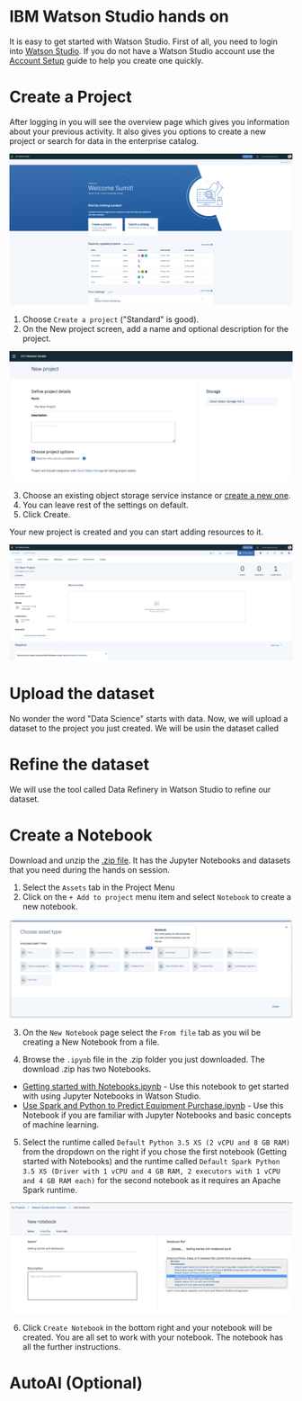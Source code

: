 # IBM Watson Studio hands on


It is easy to get started with Watson Studio. First of all, you need to login into [Watson Studio](https://eu-de.dataplatform.cloud.ibm.com). If you do not have a Watson Studio account use the [Account Setup](https://github.com/sumit-goyal/Watson-Studio-Workshop/wiki/Account-setup) guide to help you create one quickly.


# Create a Project
After logging in you will see the overview page which gives you information about your previous activity. It also gives you options to create a new project or search for data in the enterprise catalog.


![Watson Studio Landing page](./docs/images/ws-landing-page.png?raw=true "Title")

1. Choose  `Create a project` ("Standard" is good).
2. On the New project screen, add a name and optional description for the project.

![New Project Page](./docs/images/new-project-form.png?raw=true "New Project Form")

3. Choose an existing object storage service instance or [create a new one](https://github.com/sumit-goyal/Watson-Studio-Workshop/wiki/Account-setup).
4. You can leave rest of the settings on default.
5. Click Create.

Your new project is created and you can start adding resources to it.

![New Project Created](./docs/images/new-project-created.png?raw=true "New Project Created")

# Upload the dataset

No wonder the word "Data Science" starts with data. Now, we will upload a dataset to the project you just created. We will be usin the dataset called 

# Refine the dataset

We will use the tool called Data Refinery in Watson Studio to refine our dataset.

# Create a Notebook

Download and unzip the [.zip file](https://github.com/sumit-goyal/Watson-Studio-Workshop/archive/master.zip). It has the Jupyter Notebooks and datasets that you need during the hands on session.

1. Select the `Assets` tab in the Project Menu
2. Click on the `+ Add to project` menu item and select `Notebook` to create a new notebook.

![New Project Page](./docs/images/add-to-project.png?raw=true "Title")

3. On the `New Notebook` page select the `From file` tab as you wil be creating a New Notebook from a file.

4. Browse the `.ipynb` file in the .zip folder you just downloaded.
The download .zip has two Notebooks.

* [Getting started with Notebooks.ipynb](https://github.com/sumit-goyal/Watson-Studio-Workshop/blob/master/notebooks/Getting%20started%20with%20Notebooks.ipynb) - Use this notebook to get started with using Jupyter Notebooks in Watson Studio.
* [Use Spark and Python to Predict Equipment Purchase.ipynb](https://github.com/sumit-goyal/Watson-Studio-Workshop/blob/master/notebooks/Use%20Spark%20and%20Python%20to%20Predict%20Equipment%20Purchase.ipynb) - Use this Notebook if you are familiar with Jupyter Notebooks and basic concepts of machine learning.

5. Select the runtime called `Default Python 3.5 XS (2 vCPU and 8 GB RAM)` from the dropdown on the right if you chose the first notebook (Getting started with Notebooks) and the runtime called `Default Spark Python 3.5 XS (Driver with 1 vCPU and 4 GB RAM, 2 executors with 1 vCPU and 4 GB RAM each)` for the second notebook as it requires an Apache Spark runtime.

![Select Runtime](./docs/images/Select-Runtime.png?raw=true "Title")

6. Click `Create Notebook` in the bottom right and your notebook will be created. You are all set to work with your notebook. The notebook has all the further instructions.

# AutoAI (Optional)





